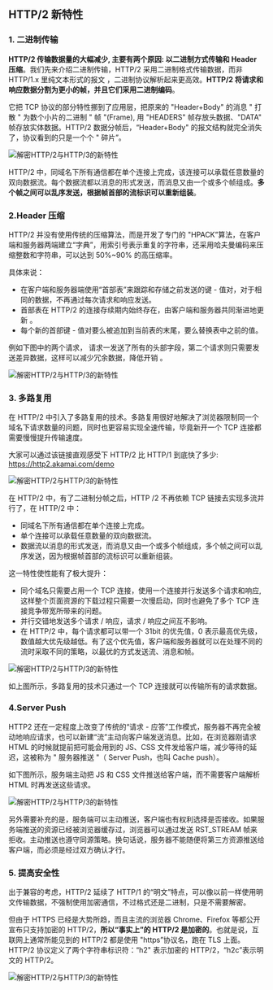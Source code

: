 ## HTTP/2 新特性

### 1. 二进制传输

**HTTP/2 传输数据量的大幅减少, 主要有两个原因: 以二进制方式传输和 Header 压缩**。我们先来介绍二进制传输，HTTP/2 采用二进制格式传输数据，而非 HTTP/1.x 里纯文本形式的报文 ，二进制协议解析起来更高效。**HTTP/2 将请求和响应数据分割为更小的帧，并且它们采用二进制编码**。

它把 TCP 协议的部分特性挪到了应用层，把原来的 "Header+Body" 的消息 " 打散 " 为数个小片的二进制 " 帧 "(Frame), 用 "HEADERS" 帧存放头数据、"DATA" 帧存放实体数据。HTTP/2 数据分帧后，“Header+Body" 的报文结构就完全消失了，协议看到的只是一个个 " 碎片”。

![解密HTTP/2与HTTP/3的新特性](https://static001.geekbang.org/wechat/images/ce/ce41c39e9883ec7d0f213170378f400b.png)

HTTP/2 中，同域名下所有通信都在单个连接上完成，该连接可以承载任意数量的双向数据流。每个数据流都以消息的形式发送，而消息又由一个或多个帧组成。**多个帧之间可以乱序发送，根据帧首部的流标识可以重新组装**。

### 2.Header 压缩

HTTP/2 并没有使用传统的压缩算法，而是开发了专门的 "HPACK”算法，在客户端和服务器两端建立“字典”，用索引号表示重复的字符串，还采用哈夫曼编码来压缩整数和字符串，可以达到 50%~90% 的高压缩率。

具体来说：

- 在客户端和服务器端使用“首部表”来跟踪和存储之前发送的键 - 值对，对于相同的数据，不再通过每次请求和响应发送。
- 首部表在 HTTP/2 的连接存续期内始终存在，由客户端和服务器共同渐进地更新 。
- 每个新的首部键 - 值对要么被追加到当前表的末尾，要么替换表中之前的值。

例如下图中的两个请求， 请求一发送了所有的头部字段，第二个请求则只需要发送差异数据，这样可以减少冗余数据，降低开销 。

![解密HTTP/2与HTTP/3的新特性](https://static001.geekbang.org/wechat/images/7b/7b4c75c5f88c4ec59256e0c3739a1b43.png)

### 3. 多路复用

在 HTTP/2 中引入了多路复用的技术。多路复用很好地解决了浏览器限制同一个域名下请求数量的问题，同时也更容易实现全速传输，毕竟新开一个 TCP 连接都需要慢慢提升传输速度。

大家可以通过该链接直观感受下 HTTP/2 比 HTTP/1 到底快了多少: https://http2.akamai.com/demo

![解密HTTP/2与HTTP/3的新特性](https://static001.geekbang.org/wechat/images/d0/d0d94231a0452065807dd642d8e9d8ae.gif)

在 HTTP/2 中，有了二进制分帧之后，HTTP /2 不再依赖 TCP 链接去实现多流并行了，在 HTTP/2 中：

- 同域名下所有通信都在单个连接上完成。
- 单个连接可以承载任意数量的双向数据流。
- 数据流以消息的形式发送，而消息又由一个或多个帧组成，多个帧之间可以乱序发送，因为根据帧首部的流标识可以重新组装。

这一特性使性能有了极大提升：

- 同个域名只需要占用一个 TCP 连接，使用一个连接并行发送多个请求和响应, 这样整个页面资源的下载过程只需要一次慢启动，同时也避免了多个 TCP 连接竞争带宽所带来的问题。
- 并行交错地发送多个请求 / 响应，请求 / 响应之间互不影响。
- 在 HTTP/2 中，每个请求都可以带一个 31bit 的优先值，0 表示最高优先级， 数值越大优先级越低。有了这个优先值，客户端和服务器就可以在处理不同的流时采取不同的策略，以最优的方式发送流、消息和帧。

![解密HTTP/2与HTTP/3的新特性](https://static001.geekbang.org/wechat/images/36/367f79bc210d29ec501e2afe6ae51369.png)

如上图所示，多路复用的技术只通过一个 TCP 连接就可以传输所有的请求数据。

### 4.Server Push

HTTP2 还在一定程度上改变了传统的“请求 - 应答”工作模式，服务器不再完全被动地响应请求，也可以新建“流”主动向客户端发送消息。比如，在浏览器刚请求 HTML 的时候就提前把可能会用到的 JS、CSS 文件发给客户端，减少等待的延迟，这被称为 " 服务器推送 "（ Server Push，也叫 Cache push）。

如下图所示，服务端主动把 JS 和 CSS 文件推送给客户端，而不需要客户端解析 HTML 时再发送这些请求。

![解密HTTP/2与HTTP/3的新特性](https://static001.geekbang.org/wechat/images/c6/c62b2fb5d26e2a4a6267dc16daf352dd.png)

另外需要补充的是，服务端可以主动推送，客户端也有权利选择是否接收。如果服务端推送的资源已经被浏览器缓存过，浏览器可以通过发送 RST_STREAM 帧来拒收。主动推送也遵守同源策略。换句话说，服务器不能随便将第三方资源推送给客户端，而必须是经过双方确认才行。

### 5. 提高安全性

出于兼容的考虑，HTTP/2 延续了 HTTP/1 的“明文”特点，可以像以前一样使用明文传输数据，不强制使用加密通信，不过格式还是二进制，只是不需要解密。

但由于 HTTPS 已经是大势所趋，而且主流的浏览器 Chrome、Firefox 等都公开宣布只支持加密的 HTTP/2，**所以“事实上”的 HTTP/2 是加密的**。也就是说，互联网上通常所能见到的 HTTP/2 都是使用 "https”协议名，跑在 TLS 上面。HTTP/2 协议定义了两个字符串标识符：“h2" 表示加密的 HTTP/2，“h2c”表示明文的 HTTP/2。

![解密HTTP/2与HTTP/3的新特性](https://static001.geekbang.org/wechat/images/83/8320bcca8a82e580818f00782ef8afa9.png)